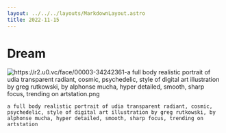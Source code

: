 ```yaml
---
layout: ../../../layouts/MarkdownLayout.astro
title: 2022-11-15
---
```


# Dream

![https://r2.u0.vc/face/00003-34242361-a full body realistic portrait of udia transparent radiant, cosmic, psychedelic, style of digital art illustration by greg rutkowski, by alphonse mucha, hyper detailed, smooth, sharp focus, trending on artstation.png](https://r2.u0.vc/face%2F00003-34242361-a%20full%20body%20realistic%20portrait%20of%20udia%20transparent%20radiant%2C%20cosmic%2C%20psychedelic%2C%20style%20of%20digital%20art%20illustration%20by%20greg%20rutkowski%2C%20by%20alphonse%20mucha%2C%20hyper%20detailed%2C%20smooth%2C%20sharp%20focus%2C%20trending%20on%20artstation.png "A process problem can never be resolved with technology.")
```
a full body realistic portrait of udia transparent radiant, cosmic, psychedelic, style of digital art illustration by greg rutkowski, by alphonse mucha, hyper detailed, smooth, sharp focus, trending on artstation
```